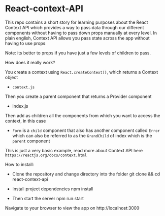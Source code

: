 # React-context-API

This repo contains a short story for learning purposes about the React Context API which provides a way to pass data through our different components
without having to pass down props manually at every level. 
In plain english, Context API allows you pass state across the app without having to use props

Note: its better to props if you have just a few levels of children to pass.

How does it really work? 

You create a context using `React.createContext()`, which returns a Context object
- `context.js`

Then you create a parent component that returns a Provider component
- index.js

Then add as children all the components from which you want to access the context, in this case
- `Form` is a `child` component that also has another component called `Error` which can also be referred to as the `GrandChild` of index which is the
`parent` component

This is just a very basic example, read more about Context API here `https://reactjs.org/docs/context.html`

How to install:

- Clone the repository and change directory into the folder
git clone  && cd react-context-api

- Install project dependencies
npm install

- Then start the server
npm run start

Navigate to your browser to view the app on http://localhost:3000
